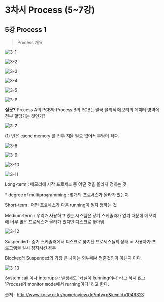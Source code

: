 # 3차시 Process (5~7강)

## 5강 Process 1

>  Process 개요

![3-1](./Images/3-1.PNG)

![3-2](./Images/3-2.PNG)

![3-3](./Images/3-3.PNG)

![3-4](./Images/3-4.PNG)

 ![3-5](./Images/3-5.PNG)

![3-6](./Images/3-6.PNG)

**질문?** Process A의 PCB와 Process B의 PCB는 결국 물리적 메모리의 데이터 영역에 전부 할당되는 것인가?

![3-7](./Images/3-7.PNG)

(1) 번은 cache memory 를 전부 지울 필요 없어서 부담이 적다.

![3-8](./Images/3-8.PNG)

![3-9](./Images/3-9.PNG)

![3-10](./Images/3-10.PNG)

![3-11](./Images/3-11.PNG)

Long-term : 메모리에 시작 프로세스 중 어떤 것을 올리지 정하는 것

\* degree of multiprogramming : 몇개의 프로세스가 올라가 있는지

Short-term : 어떤 프로세스가 다음 running이 될지 정하는 것

Medium-term : 우리가 사용하고 있는 시스템은 장기 스케줄러가 없기 때문에 메모리에 너무 많은 프로세스가 올라가 있다면 디스크로 쫓아냄

![3-12](./Images/3-12.PNG)

Suspended : 중기 스케줄러에서 디스크로 쫓겨난 프로세스들의 상태 or 사용자가 프로그램을 일시 정지시킨 경우

Blocked와 Suspended의 가장 큰 차이는 외부에서 멈춘것인지 아닌지 이다.

 ![3-13](./Images/3-13.PNG)

System call 이나 Interrupt가 발생해도 '커널이 Running이다' 라고 하지 않고 'Process가 monitor mode에서 running이다' 라고 한다.



출처 : http://www.kocw.or.kr/home/cview.do?mty=p&kemId=1046323